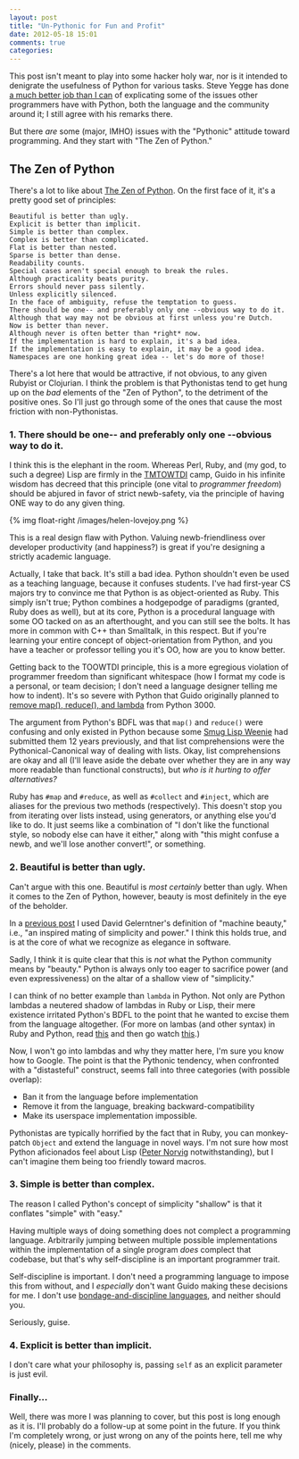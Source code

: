 ```yaml
---
layout: post
title: "Un-Pythonic for Fun and Profit"
date: 2012-05-18 15:01
comments: true
categories: 
---
```


This post isn't meant to play into some hacker holy war, nor is it intended to denigrate the usefulness of Python for various tasks. Steve Yegge has done [a much better job than I can](https://sites.google.com/site/steveyegge2/tour-de-babel) of explicating some of the issues other programmers have with Python, both the language and the community around it; I still agree with his remarks there.

But there *are* some (major, IMHO) issues with the "Pythonic" attitude toward programming. And they start with "The Zen of Python."

## The Zen of Python

There's a lot to like about [The Zen of Python](http://www.python.org/dev/peps/pep-0020/). On the first face of it, it's a pretty good set of principles:

    Beautiful is better than ugly.
    Explicit is better than implicit.
    Simple is better than complex.
    Complex is better than complicated.
    Flat is better than nested.
    Sparse is better than dense.
    Readability counts.
    Special cases aren't special enough to break the rules.
    Although practicality beats purity.
    Errors should never pass silently.
    Unless explicitly silenced.
    In the face of ambiguity, refuse the temptation to guess.
    There should be one-- and preferably only one --obvious way to do it.
    Although that way may not be obvious at first unless you're Dutch.
    Now is better than never.
    Although never is often better than *right* now.
    If the implementation is hard to explain, it's a bad idea.
    If the implementation is easy to explain, it may be a good idea.
    Namespaces are one honking great idea -- let's do more of those!

There's a lot here that would be attractive, if not obvious, to any given Rubyist or Clojurian. I think the problem is that Pythonistas tend to get hung up on the *bad* elements of the "Zen of Python", to the detriment of the positive ones. So I'll just go through some of the ones that cause the most friction with non-Pythonistas.

<!-- more -->

### 1. There should be one-- and preferably only one --obvious way to do it.

I think this is the elephant in the room. Whereas Perl, Ruby, and (my god, to such a degree) Lisp are firmly in the [TMTOWTDI](http://catb.org/jargon/html/T/TMTOWTDI.html) camp, Guido in his infinite wisdom has decreed that this principle (one vital to *programmer freedom*) should be abjured in favor of strict newb-safety, via the principle of having ONE way to do any given thing.

{% img float-right /images/helen-lovejoy.png %}

This is a real design flaw with Python. Valuing newb-friendliness over developer productivity (and happiness?) is great if you're designing a strictly academic language. 

Actually, I take that back. It's still a bad idea. Python shouldn't even be used as a teaching language, because it confuses students. I've had first-year CS majors try to convince me that Python is as object-oriented as Ruby. This simply isn't true; Python combines a hodgepodge of paradigms (granted, Ruby does as well), but at its core, Python is a procedural language with some OO tacked on as an afterthought, and you can still see the bolts. It has more in common with C++ than Smalltalk, in this respect. But if you're learning your entire concept of object-orientation from Python, and you have a teacher or professor telling you it's OO, how are you to know better.

Getting back to the TOOWTDI principle, this is a more egregious violation of programmer freedom than significant whitespace (how I format my code is a personal, or team decision; I don't need a language designer telling me how to indent). It's so severe with Python that Guido originally planned to [remove map(), reduce(), and lambda](http://www.artima.com/weblogs/viewpost.jsp?thread=98196) from Python 3000.

The argument from Python's BDFL was that `map()` and `reduce()` were confusing and only existed in Python because some [Smug Lisp Weenie](http://c2.com/cgi/wiki?SmugLispWeenie) had submitted them 12 years previously, and that list comprehensions were the Pythonical-Canonical way of dealing with lists. Okay, list comprehensions are okay and all (I'll leave aside the debate over whether they are in any way more readable than functional constructs), but _who is it hurting to offer alternatives?_

Ruby has `#map` and `#reduce`, as well as `#collect` and `#inject`, which are aliases for the previous two methods (respectively). This doesn't stop you from iterating over lists instead, using generators, or anything else you'd like to do. It just seems like a combination of "I don't like the functional style, so nobody else can have it either," along with "this might confuse a newb, and we'll lose another convert!", or something.

### 2. Beautiful is better than ugly.

Can't argue with this one. Beautiful is _most certainly_ better than ugly. When it comes to the Zen of Python, however, beauty is most definitely in the eye of the beholder. 

In a [previous post](/blog/2012/05/08/simplicity/) I used David Gelerntner's definition of "machine beauty," i.e., "an inspired mating of simplicity and power." I think this holds true, and is at the core of what we recognize as elegance in software.

Sadly, I think it is quite clear that this is _not_ what the Python community means by "beauty." Python is always only too eager to sacrifice power (and even expressiveness) on the altar of a shallow view of "simplicity." 

I can think of no better example than `lambda` in Python. Not only are Python lambdas a neutered shadow of lambdas in Ruby or Lisp, their mere existence irritated Python's BDFL to the point that he wanted to excise them from the language altogether. (For more on lambas (and other syntax) in Ruby and Python, read [this](http://peepcode.com/blog/2010/what-pythonistas-think-of-ruby) and then go watch [this](http://vimeo.com/9471538).)

Now, I won't go into lambdas and why they matter here, I'm sure you know how to Google. The point is that the Pythonic tendency, when confronted with a "distasteful" construct, seems fall into three categories (with possible overlap):

- Ban it from the language before implementation
- Remove it from the language, breaking backward-compatibility
- Make its userspace implementation impossible.

Pythonistas are typically horrified by the fact that in Ruby, you can monkey-patch `Object` and extend the language in novel ways. I'm not sure how most Python aficionados feel about Lisp ([Peter Norvig](http://norvig.com/python-lisp.html) notwithstanding), but I can't imagine them being too friendly toward macros.

### 3. Simple is better than complex.

The reason I called Python's concept of simplicity "shallow" is that it conflates "simple" with "easy." 

Having multiple ways of doing something does not complect a programming language. Arbitrarily jumping between multiple possible implementations within the implementation of a single program _does_ complect that codebase, but that's why self-discipline is an important programmer trait. 

Self-discipline is important. I don't need a programming language to impose this from without, and I _especially_ don't want Guido making these decisions for me. I don't use [bondage-and-discipline languages](http://c2.com/cgi/wiki?BondageAndDisciplineLanguage), and neither should you.

Seriously, guise.

### 4. Explicit is better than implicit.

I don't care what your philosophy is, passing `self` as an explicit parameter is just evil.

### Finally...

Well, there was more I was planning to cover, but this post is long enough as it is. I'll probably do a follow-up at some point in the future. If you think I'm completely wrong, or just wrong on any of the points here, tell me why (nicely, please) in the comments.